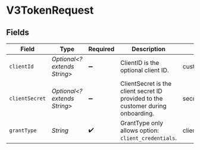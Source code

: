 # V3TokenRequest


## Fields

| Field                                                                            | Type                                                                             | Required                                                                         | Description                                                                      | Example                                                                          |
| -------------------------------------------------------------------------------- | -------------------------------------------------------------------------------- | -------------------------------------------------------------------------------- | -------------------------------------------------------------------------------- | -------------------------------------------------------------------------------- |
| `clientId`                                                                       | *Optional<? extends String>*                                                     | :heavy_minus_sign:                                                               | ClientID is the optional client ID.                                              | customer_id                                                                      |
| `clientSecret`                                                                   | *Optional<? extends String>*                                                     | :heavy_minus_sign:                                                               | ClientSecret is the client secret ID provided to the customer during onboarding. | secret                                                                           |
| `grantType`                                                                      | *String*                                                                         | :heavy_check_mark:                                                               | GrantType only allows option: `client_credentials`.                              | client_credentials                                                               |